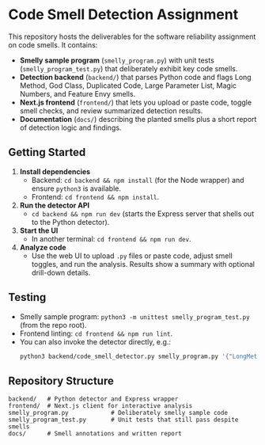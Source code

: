 # Code Smell Detection Assignment

This repository hosts the deliverables for the software reliability assignment on code smells. It contains:

- **Smelly sample program** (`smelly_program.py`) with unit tests (`smelly_program_test.py`) that deliberately exhibit key code smells.
- **Detection backend** (`backend/`) that parses Python code and flags Long Method, God Class, Duplicated Code, Large Parameter List, Magic Numbers, and Feature Envy smells.
- **Next.js frontend** (`frontend/`) that lets you upload or paste code, toggle smell checks, and review summarized detection results.
- **Documentation** (`docs/`) describing the planted smells plus a short report of detection logic and findings.

## Getting Started

1. **Install dependencies**
   - Backend: `cd backend && npm install` (for the Node wrapper) and ensure `python3` is available.
   - Frontend: `cd frontend && npm install`.
2. **Run the detector API**
   - `cd backend && npm run dev` (starts the Express server that shells out to the Python detector).
3. **Start the UI**
   - In another terminal: `cd frontend && npm run dev`.
4. **Analyze code**
   - Use the web UI to upload `.py` files or paste code, adjust smell toggles, and run the analysis. Results show a summary with optional drill-down details.

## Testing

- Smelly sample program: `python3 -m unittest smelly_program_test.py` (from the repo root).
- Frontend linting: `cd frontend && npm run lint`.
- You can also invoke the detector directly, e.g.:
  ```sh
  python3 backend/code_smell_detector.py smelly_program.py '{"LongMethod": true, "GodClass": true, "DuplicatedCode": true, "LargeParameterList": true, "MagicNumbers": true, "FeatureEnvy": true}'
  ```

## Repository Structure

```
backend/   # Python detector and Express wrapper
frontend/  # Next.js client for interactive analysis
smelly_program.py            # Deliberately smelly sample code
smelly_program_test.py       # Unit tests that still pass despite smells
docs/      # Smell annotations and written report
```
